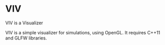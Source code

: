 VIV
===

VIV is a Visualizer

VIV is a simple visualizer for simulations, using OpenGL. It requires C++11 and GLFW libraries.
